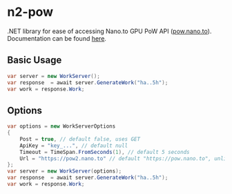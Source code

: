 # n2-pow
.NET library for ease of accessing Nano.to GPU PoW API ([pow.nano.to](https://pow.nano.to)).  Documentation can be found [here](https://docs.nano.to/gpu-pow-api).

## Basic Usage
```csharp
var server = new WorkServer();
var response  = await server.GenerateWork("ha..5h");
var work = response.Work;
```

## Options
```csharp
var options = new WorkServerOptions
{
    Post = true, // default false, uses GET
    ApiKey = "key_...", // default null
    Timeout = TimeSpan.FromSeconds(1), // default 5 seconds
    Url = "https://pow2.nano.to" // default "https://pow.nano.to", unlikely to need to change
};
var server = new WorkServer(options);
var response  = await server.GenerateWork("ha..5h");
var work = response.Work;
```